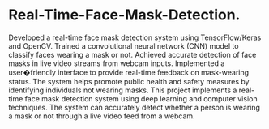 # Real-Time-Face-Mask-Detection.
Developed a real-time face mask detection system using TensorFlow/Keras and OpenCV.
Trained a convolutional neural network (CNN) model to classify faces wearing a mask or not. 
Achieved accurate detection of face masks in live video streams from webcam inputs. 
Implemented a user�friendly interface to provide real-time feedback on mask-wearing status. 
The system helps promote public health and safety measures by identifying individuals not wearing masks.
This project implements a real-time face mask detection system using deep learning and computer vision techniques. 
The system can accurately detect whether a person is wearing a mask or not through a live video feed from a webcam.
